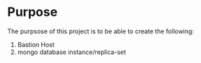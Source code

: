 # Purpose
The purpsose of this project is to be able to create the following:
1. Bastion Host
2. mongo database instance/replica-set
